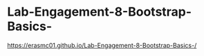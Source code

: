# Lab-Engagement-8-Bootstrap-Basics-

 https://erasmc01.github.io/Lab-Engagement-8-Bootstrap-Basics-/
